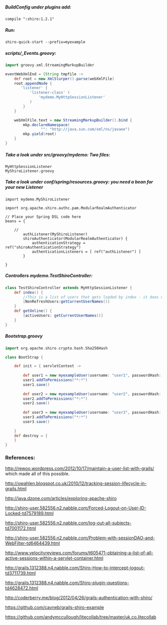 ##### BuildConfig under plugins add: 
```
compile ":shiro:1.2.1"
```


##### Run:
```
shiro-quick-start --prefix=myexample
```


##### scripts/_Events.groovy:
```groovy
import groovy.xml.StreamingMarkupBuilder

eventWebXmlEnd = {String tmpfile ->
    def root = new XmlSlurper().parse(webXmlFile)
    root.appendNode {
       'listener' {
		   'listener-class' (
			   'mydemo.MyHttpSessionListener'
		   )
        }
    }

    webXmlFile.text = new StreamingMarkupBuilder().bind {
        mkp.declareNamespace(
                "": "http://java.sun.com/xml/ns/javaee")
        mkp.yield(root)
    }
}
```

##### Take a look under src/groovy/mydemo: Two files:
```
MyHttpSessionListener 
MyShiroListener.groovy
```

##### Take a look under conf/spring/resources.groovy: you need a bean for your new Listener

```
import mydemo.MyShiroListener

import org.apache.shiro.authc.pam.ModularRealmAuthenticator

// Place your Spring DSL code here
beans = {
	
	//	
		authListener(MyShiroListener)
		shiroAuthenticator(ModularRealmAuthenticator) {
			authenticationStrategy = ref("shiroAuthenticationStrategy")
			authenticationListeners = [ ref("authListener") ]
		}
	
}
```




##### Controllers mydemo.TestShiroController:
```groovy
class TestShiroController extends MyHttpSessionListener {
    def index() {
		//This is a list of users that gets loaded by index - it does not automatically update according to new logins:	
		[NonRefreshUsers:getCurrentUserNames()]
	}
	def getOnline() { 
		[activeUsers: getCurrentUserNames()]
	}
}
```

##### Bootstrap.groovy

```groovy
import org.apache.shiro.crypto.hash.Sha256Hash

class BootStrap {

    def init = { servletContext ->
		
		def user1 = new myexampleUser(username: "user1", passwordHash: new Sha256Hash("password").toHex())
		user1.addToPermissions("*:*")
		user1.save()
		
		def user2 = new myexampleUser(username: "user2", passwordHash: new Sha256Hash("password").toHex())
		user2.addToPermissions("*:*")
		user2.save()
		
		def user3 = new myexampleUser(username: "user3", passwordHash: new Sha256Hash("password").toHex())
		user3.addToPermissions("*:*")
		user3.save()
		
    }
    def destroy = {
    }
}
```


### References:

http://rewoo.wordpress.com/2012/10/17/maintain-a-user-list-with-grails/ which made all of this possible.

http://owahlen.blogspot.co.uk/2010/12/tracking-session-lifecycle-in-grails.html

http://java.dzone.com/articles/exploring-apache-shiro

http://shiro-user.582556.n2.nabble.com/Forced-Logout-on-User-ID-Locked-td7579189.html

http://shiro-user.582556.n2.nabble.com/log-out-all-subjects-td7001172.html

http://shiro-user.582556.n2.nabble.com/Problem-with-sessionDAO-and-WebFilter-td6464439.html

http://www.velocityreviews.com/forums/t605471-obtaining-a-list-of-all-active-sessions-within-a-servlet-container.html

http://grails.1312388.n4.nabble.com/Shiro-How-to-intercept-logout-td3711739.html

http://grails.1312388.n4.nabble.com/Shiro-plugin-questions-td4628472.html

http://coderberry.me/blog/2012/04/26/grails-authentication-with-shiro/

https://github.com/cavneb/grails-shiro-example

https://github.com/andymccullough/litecollab/tree/master/uk.co.litecollab


